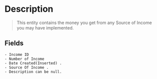 # Description
> This entity contains the money you get from any Source of Income you may have implemented.


## Fields
	- Income ID
	- Number of Income
	- Date Created(Inserted) .
	- Source Of Income . 
	- Description can be null. 